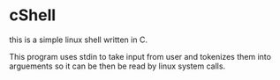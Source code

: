 # cShell
this is a simple linux shell written in C.

This program uses stdin to take input from user and tokenizes them into arguements so it can be then be read by linux system calls. 
